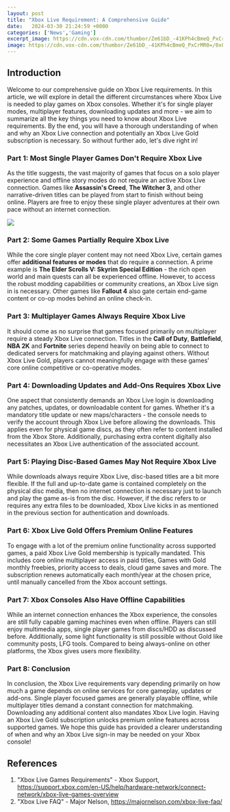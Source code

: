 ```yaml
---
layout: post
title: "Xbox Live Requirement: A Comprehensive Guide"
date:   2024-03-30 21:24:59 +0000
categories: ['News','Gaming']
excerpt_image: https://cdn.vox-cdn.com/thumbor/Ze61bD_-41KPh4cBmeQ_PxCrMR0=/0x0:1019x679/2420x1613/filters:focal(0x0:1019x679)/cdn.vox-cdn.com/uploads/chorus_image/image/32976671/theverge1_1020.0.jpg
image: https://cdn.vox-cdn.com/thumbor/Ze61bD_-41KPh4cBmeQ_PxCrMR0=/0x0:1019x679/2420x1613/filters:focal(0x0:1019x679)/cdn.vox-cdn.com/uploads/chorus_image/image/32976671/theverge1_1020.0.jpg
---
```


## Introduction
Welcome to our comprehensive guide on Xbox Live requirements. In this article, we will explore in detail the different circumstances where Xbox Live is needed to play games on Xbox consoles. Whether it's for single player modes, multiplayer features, downloading updates and more - we aim to summarize all the key things you need to know about Xbox Live requirements.
By the end, you will have a thorough understanding of when and why an Xbox Live connection and potentially an Xbox Live Gold subscription is necessary. So without further ado, let's dive right in!
### Part 1: Most Single Player Games Don't Require Xbox Live
As the title suggests, the vast majority of games that focus on a solo player experience and offline story modes do not require an active Xbox Live connection. Games like **Assassin's Creed**, **The Witcher 3**, and other narrative-driven titles can be played from start to finish without being online. Players are free to enjoy these single player adventures at their own pace without an internet connection. 

![](https://cdn.vox-cdn.com/thumbor/Ze61bD_-41KPh4cBmeQ_PxCrMR0=/0x0:1019x679/2420x1613/filters:focal(0x0:1019x679)/cdn.vox-cdn.com/uploads/chorus_image/image/32976671/theverge1_1020.0.jpg)
### Part 2: Some Games Partially Require Xbox Live 
While the core single player content may not need Xbox Live, certain games offer **additional features or modes** that do require a connection. A prime example is **The Elder Scrolls V: Skyrim Special Edition** - the rich open world and main quests can all be experienced offline. However, to access the robust modding capabilities or community creations, an Xbox Live sign in is necessary. Other games like **Fallout 4** also gate certain end-game content or co-op modes behind an online check-in.
### Part 3: Multiplayer Games Always Require Xbox Live
It should come as no surprise that games focused primarily on multiplayer require a steady Xbox Live connection. Titles in the **Call of Duty**, **Battlefield**, **NBA 2K** and **Fortnite** series depend heavily on being able to connect to dedicated servers for matchmaking and playing against others. Without Xbox Live Gold, players cannot meaningfully engage with these games' core online competitive or co-operative modes.
### Part 4: Downloading Updates and Add-Ons Requires Xbox Live 
One aspect that consistently demands an Xbox Live login is downloading any patches, updates, or downloadable content for games. Whether it's a mandatory title update or new maps/characters - the console needs to verify the account through Xbox Live before allowing the downloads. This applies even for physical game discs, as they often refer to content installed from the Xbox Store. Additionally, purchasing extra content digitally also necessitates an Xbox Live authentication of the associated account.
### Part 5: Playing Disc-Based Games May Not Require Xbox Live
While downloads always require Xbox Live, disc-based titles are a bit more flexible. If the full and up-to-date game is contained completely on the physical disc media, then no internet connection is necessary just to launch and play the game as-is from the disc. However, if the disc refers to or requires any extra files to be downloaded, Xbox Live kicks in as mentioned in the previous section for authentication and downloads.
### Part 6: Xbox Live Gold Offers Premium Online Features 
To engage with a lot of the premium online functionality across supported games, a paid Xbox Live Gold membership is typically mandated. This includes core online multiplayer access in paid titles, Games with Gold monthly freebies, priority access to deals, cloud game saves and more. The subscription renews automatically each month/year at the chosen price, until manually cancelled from the Xbox account settings.
### Part 7: Xbox Consoles Also Have Offline Capabilities
While an internet connection enhances the Xbox experience, the consoles are still fully capable gaming machines even when offline. Players can still enjoy multimedia apps, single player games from discs/HDD as discussed before. Additionally, some light functionality is still possible without Gold like community posts, LFG tools. Compared to being always-online on other platforms, the Xbox gives users more flexibility. 
### Part 8: Conclusion 
In conclusion, the Xbox Live requirements vary depending primarily on how much a game depends on online services for core gameplay, updates or add-ons. Single player focused games are generally playable offline, while multiplayer titles demand a constant connection for matchmaking. Downloading any additional content also mandates Xbox Live login. Having an Xbox Live Gold subscription unlocks premium online features across supported games. We hope this guide has provided a clearer understanding of when and why an Xbox Live sign-in may be needed on your Xbox console!
## References
1. "Xbox Live Games Requirements" - Xbox Support, https://support.xbox.com/en-US/help/hardware-network/connect-network/xbox-live-games-overview 
2. "Xbox Live FAQ" - Major Nelson, https://majornelson.com/xbox-live-faq/